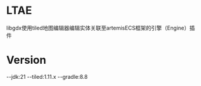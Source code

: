 # LTAE
libgdx使用tiled地图编辑器编辑实体关联至artemisECS框架的引擎（Engine）插件

# Version
--jdk:21
--tiled:1.11.x
--gradle:8.8